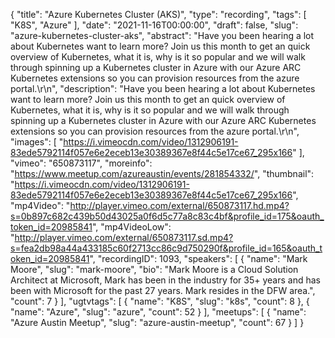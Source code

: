 {
  "title": "Azure Kubernetes Cluster (AKS)",
  "type": "recording",
  "tags": [
    "K8S",
    "Azure"
  ],
  "date": "2021-11-16T00:00:00",
  "draft": false,
  "slug": "azure-kubernetes-cluster-aks",
  "abstract": "Have you been hearing a lot about Kubernetes want to learn more? Join us this month to get an quick overview of Kubernetes, what it is, why is it so popular and we will walk through spinning up a Kubernetes cluster in Azure with our Azure ARC Kubernetes extensions so you can provision resources from the azure portal.\r\n",
  "description": "Have you been hearing a lot about Kubernetes want to learn more? Join us this month to get an quick overview of Kubernetes, what it is, why is it so popular and we will walk through spinning up a Kubernetes cluster in Azure with our Azure ARC Kubernetes extensions so you can provision resources from the azure portal.\r\n",
  "images": [
    "https://i.vimeocdn.com/video/1312906191-83ede5792114f057e6e2eceb13e30389367e8f44c5e17ce67_295x166"
  ],
  "vimeo": "650873117",
  "moreinfo": "https://www.meetup.com/azureaustin/events/281854332/",
  "thumbnail": "https://i.vimeocdn.com/video/1312906191-83ede5792114f057e6e2eceb13e30389367e8f44c5e17ce67_295x166",
  "mp4Video": "http://player.vimeo.com/external/650873117.hd.mp4?s=0b897c682c439b50d43025a0f6d5c77a8c83c4bf&profile_id=175&oauth_token_id=20985841",
  "mp4VideoLow": "http://player.vimeo.com/external/650873117.sd.mp4?s=fea2db98a44a433185c60f2713cc86c9d750290f&profile_id=165&oauth_token_id=20985841",
  "recordingID": 1093,
  "speakers": [
    {
      "name": "Mark Moore",
      "slug": "mark-moore",
      "bio": "Mark Moore is a Cloud Solution Architect at Microsoft, Mark has been in the industry for 35+ years and has been with Microsoft for the past 27 years. Mark resides in the DFW area.",
      "count": 7
    }
  ],
  "ugtvtags": [
    {
      "name": "K8S",
      "slug": "k8s",
      "count": 8
    },
    {
      "name": "Azure",
      "slug": "azure",
      "count": 52
    }
  ],
  "meetups": [
    {
      "name": "Azure Austin Meetup",
      "slug": "azure-austin-meetup",
      "count": 67
    }
  ]
}